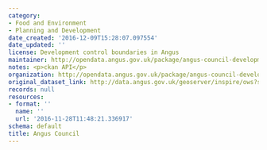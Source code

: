 ```yaml
---
category:
- Food and Environment
- Planning and Development
date_created: '2016-12-09T15:28:07.097554'
date_updated: ''
license: Development control boundaries in Angus
maintainer: http://opendata.angus.gov.uk/package/angus-council-development-control-areas
notes: <p>ckan API</p>
organization: http://opendata.angus.gov.uk/package/angus-council-development-control-areas
original_dataset_link: http://data.angus.gov.uk/geoserver/inspire/ows?service=WFS&version=1.0.0&request=GetFeature&typeName=inspire:pln_ldp14_development_boundary&outputFormat=application%2Fjson&srsName=EPSG:3857
records: null
resources:
- format: ''
  name: ''
  url: '2016-11-28T11:48:21.336917'
schema: default
title: Angus Council
---
```

